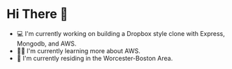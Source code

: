 # Hi There 👋

- 💻 I'm currently working on building a Dropbox style clone with Express, Mongodb, and AWS.
- 👨‍🔬 I'm currently learning more about AWS.
- 🧳 I'm currently residing in the Worcester-Boston Area.
